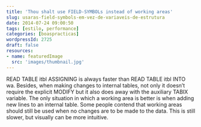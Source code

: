 ```yaml
---
title: 'Thou shalt use FIELD-SYMBOLs instead of working areas'
slug: usaras-field-symbols-em-vez-de-variaveis-de-estrutura
date: 2014-07-24 09:00:50
tags: [estilo, performance]
categories: [boaspracticas]
wordpressId: 2725
draft: false
resources:
- name: featuredImage
  src: 'images/thumbnail.jpg'
---
```

READ TABLE itbl ASSIGNING  is always faster than READ TABLE itbl INTO wa.
Besides, when making changes to internal tables, not only it doesn’t require the explicit MODIFY but it also does away with the auxiliary TABIX variable.
The only situation in which a working area is better is when adding new lines to an internal table.
Some people contend that working areas should still be used when no changes are to be made to the data. This is still slower, but visually can be more intuitive.
